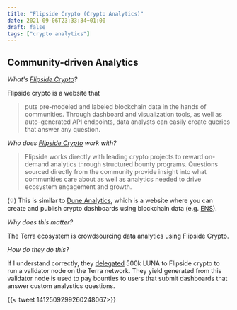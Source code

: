 ```yaml
---
title: "Flipside Crypto (Crypto Analytics)"
date: 2021-09-06T23:33:34+01:00
draft: false
tags: ["crypto analytics"]
---
```


## Community-driven Analytics

_What's [Flipside Crypto](https://www.flipsidecrypto.com/)?_

Flipside crypto is a website that 

> puts pre-modeled and labeled blockchain data in the hands of communities. Through dashboard and visualization tools, as well as auto-generated API endpoints, data analysts can easily create queries that answer any question.

_Who does [Flipside Crypto](https://www.flipsidecrypto.com/) work with?_

> Flipside works directly with leading crypto projects to reward on-demand analytics through structured bounty programs.
> Questions sourced directly from the community provide insight into what communities care about as well as analytics needed to drive ecosystem engagement and growth.

(💡) This is similar to [Dune Analytics](https://dune.xyz/home), which is a website where you can create and publish crypto dashboards using blockchain data (e.g. [ENS](https://dune.xyz/makoto/-eth-registration-funnel)).

_Why does this matter?_

The Terra ecosystem is crowdsourcing data analytics using Flipside Crypto.

_How do they do this?_

If I understand correctly, they [delegated](https://www.notion.so/teamflipside/Flipside-Bounties-for-Terra-77f67a879b124a72a984a236b0428620) 500k LUNA to Flipside crypto to run a validator node on the Terra network. They yield generated from this validator node is used to pay bounties to users that submit dashboards that answer custom analystics questions.

{{< tweet 1412509299260248067>}}
